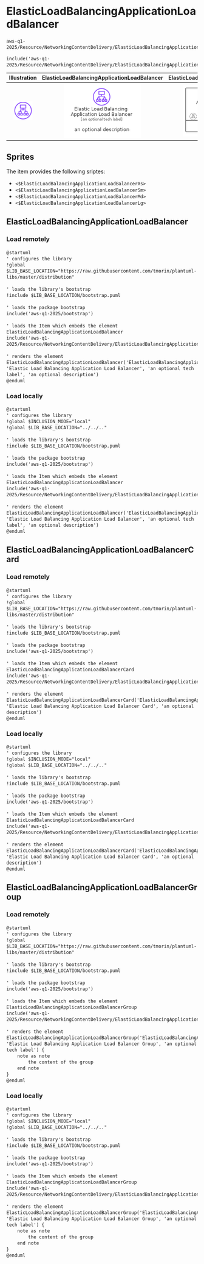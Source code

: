 # ElasticLoadBalancingApplicationLoadBalancer


```text
aws-q1-2025/Resource/NetworkingContentDelivery/ElasticLoadBalancingApplicationLoadBalancer
```

```text
include('aws-q1-2025/Resource/NetworkingContentDelivery/ElasticLoadBalancingApplicationLoadBalancer')
```



| Illustration | ElasticLoadBalancingApplicationLoadBalancer | ElasticLoadBalancingApplicationLoadBalancerCard | ElasticLoadBalancingApplicationLoadBalancerGroup |
| :---: | :---: | :---: | :---: |
| ![illustration for Illustration](../../../aws-q1-2025/Resource/NetworkingContentDelivery/ElasticLoadBalancingApplicationLoadBalancer.png) | ![illustration for ElasticLoadBalancingApplicationLoadBalancer](../../../aws-q1-2025/Resource/NetworkingContentDelivery/ElasticLoadBalancingApplicationLoadBalancer.Local.png) | ![illustration for ElasticLoadBalancingApplicationLoadBalancerCard](../../../aws-q1-2025/Resource/NetworkingContentDelivery/ElasticLoadBalancingApplicationLoadBalancerCard.Local.png) | ![illustration for ElasticLoadBalancingApplicationLoadBalancerGroup](../../../aws-q1-2025/Resource/NetworkingContentDelivery/ElasticLoadBalancingApplicationLoadBalancerGroup.Local.png) |



## Sprites
The item provides the following sriptes:

- `<$ElasticLoadBalancingApplicationLoadBalancerXs>`
- `<$ElasticLoadBalancingApplicationLoadBalancerSm>`
- `<$ElasticLoadBalancingApplicationLoadBalancerMd>`
- `<$ElasticLoadBalancingApplicationLoadBalancerLg>`





## ElasticLoadBalancingApplicationLoadBalancer

### Load remotely
```plantuml
@startuml
' configures the library
!global $LIB_BASE_LOCATION="https://raw.githubusercontent.com/tmorin/plantuml-libs/master/distribution"

' loads the library's bootstrap
!include $LIB_BASE_LOCATION/bootstrap.puml

' loads the package bootstrap
include('aws-q1-2025/bootstrap')

' loads the Item which embeds the element ElasticLoadBalancingApplicationLoadBalancer
include('aws-q1-2025/Resource/NetworkingContentDelivery/ElasticLoadBalancingApplicationLoadBalancer')

' renders the element
ElasticLoadBalancingApplicationLoadBalancer('ElasticLoadBalancingApplicationLoadBalancer', 'Elastic Load Balancing Application Load Balancer', 'an optional tech label', 'an optional description')
@enduml
```

### Load locally
```plantuml
@startuml
' configures the library
!global $INCLUSION_MODE="local"
!global $LIB_BASE_LOCATION="../../.."

' loads the library's bootstrap
!include $LIB_BASE_LOCATION/bootstrap.puml

' loads the package bootstrap
include('aws-q1-2025/bootstrap')

' loads the Item which embeds the element ElasticLoadBalancingApplicationLoadBalancer
include('aws-q1-2025/Resource/NetworkingContentDelivery/ElasticLoadBalancingApplicationLoadBalancer')

' renders the element
ElasticLoadBalancingApplicationLoadBalancer('ElasticLoadBalancingApplicationLoadBalancer', 'Elastic Load Balancing Application Load Balancer', 'an optional tech label', 'an optional description')
@enduml
```

## ElasticLoadBalancingApplicationLoadBalancerCard

### Load remotely
```plantuml
@startuml
' configures the library
!global $LIB_BASE_LOCATION="https://raw.githubusercontent.com/tmorin/plantuml-libs/master/distribution"

' loads the library's bootstrap
!include $LIB_BASE_LOCATION/bootstrap.puml

' loads the package bootstrap
include('aws-q1-2025/bootstrap')

' loads the Item which embeds the element ElasticLoadBalancingApplicationLoadBalancerCard
include('aws-q1-2025/Resource/NetworkingContentDelivery/ElasticLoadBalancingApplicationLoadBalancer')

' renders the element
ElasticLoadBalancingApplicationLoadBalancerCard('ElasticLoadBalancingApplicationLoadBalancerCard', 'Elastic Load Balancing Application Load Balancer Card', 'an optional description')
@enduml
```

### Load locally
```plantuml
@startuml
' configures the library
!global $INCLUSION_MODE="local"
!global $LIB_BASE_LOCATION="../../.."

' loads the library's bootstrap
!include $LIB_BASE_LOCATION/bootstrap.puml

' loads the package bootstrap
include('aws-q1-2025/bootstrap')

' loads the Item which embeds the element ElasticLoadBalancingApplicationLoadBalancerCard
include('aws-q1-2025/Resource/NetworkingContentDelivery/ElasticLoadBalancingApplicationLoadBalancer')

' renders the element
ElasticLoadBalancingApplicationLoadBalancerCard('ElasticLoadBalancingApplicationLoadBalancerCard', 'Elastic Load Balancing Application Load Balancer Card', 'an optional description')
@enduml
```

## ElasticLoadBalancingApplicationLoadBalancerGroup

### Load remotely
```plantuml
@startuml
' configures the library
!global $LIB_BASE_LOCATION="https://raw.githubusercontent.com/tmorin/plantuml-libs/master/distribution"

' loads the library's bootstrap
!include $LIB_BASE_LOCATION/bootstrap.puml

' loads the package bootstrap
include('aws-q1-2025/bootstrap')

' loads the Item which embeds the element ElasticLoadBalancingApplicationLoadBalancerGroup
include('aws-q1-2025/Resource/NetworkingContentDelivery/ElasticLoadBalancingApplicationLoadBalancer')

' renders the element
ElasticLoadBalancingApplicationLoadBalancerGroup('ElasticLoadBalancingApplicationLoadBalancerGroup', 'Elastic Load Balancing Application Load Balancer Group', 'an optional tech label') {
    note as note
        the content of the group
    end note
}
@enduml
```

### Load locally
```plantuml
@startuml
' configures the library
!global $INCLUSION_MODE="local"
!global $LIB_BASE_LOCATION="../../.."

' loads the library's bootstrap
!include $LIB_BASE_LOCATION/bootstrap.puml

' loads the package bootstrap
include('aws-q1-2025/bootstrap')

' loads the Item which embeds the element ElasticLoadBalancingApplicationLoadBalancerGroup
include('aws-q1-2025/Resource/NetworkingContentDelivery/ElasticLoadBalancingApplicationLoadBalancer')

' renders the element
ElasticLoadBalancingApplicationLoadBalancerGroup('ElasticLoadBalancingApplicationLoadBalancerGroup', 'Elastic Load Balancing Application Load Balancer Group', 'an optional tech label') {
    note as note
        the content of the group
    end note
}
@enduml
```

